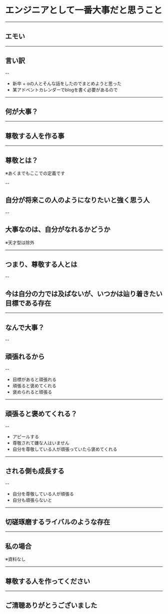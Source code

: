 <style type="text/css">
  .reveal h1,
  .reveal h2,
  .reveal h3,
  .reveal h4,
  .reveal h5,
  .reveal h6 {
    text-transform: none;
  }
</style>

# エンジニアとして一番大事だと思うこと

---

## エモい

---

## 言い訳

--

- 新卒 + αの人とそんな話をしたのでまとめようと思った
- 某アドベントカレンダーでblogを書く必要があるので

---

## 何が大事？

---

## 尊敬する人を作る事

---

## 尊敬とは？
※あくまでもここでの定義です

--

## 自分が将来この人のようになりたいと強く思う人

--

## 大事なのは、自分がなれるかどうか
※天才型は除外

---

## つまり、尊敬する人とは

--

## 今は自分の力では及ばないが、いつかは辿り着きたい目標である存在

---

## なんで大事？

--

## 頑張れるから

--

- 目標があると頑張れる
- 頑張ると褒めてくれる
- 褒められると頑張る

---

## 頑張ると褒めてくれる？

--

- アピールする
- 尊敬されて嫌な人はいません
- 自分を尊敬している人が頑張っていたら褒めてくれる

---

## される側も成長する

--

- 自分を尊敬している人が頑張る
- 自分も頑張らないと

---

## 切磋琢磨するライバルのような存在

---

## 私の場合
※資料なし

---

## 尊敬する人を作ってください

---

## ご清聴ありがとうございました
